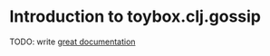 # Introduction to toybox.clj.gossip

TODO: write [great documentation](http://jacobian.org/writing/what-to-write/)

